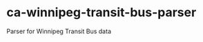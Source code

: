 ca-winnipeg-transit-bus-parser
==============================

Parser for Winnipeg Transit Bus data
